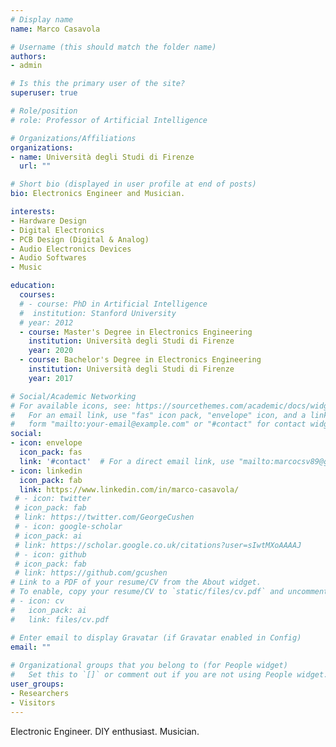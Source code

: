 ```yaml
---
# Display name
name: Marco Casavola

# Username (this should match the folder name)
authors:
- admin

# Is this the primary user of the site?
superuser: true

# Role/position
# role: Professor of Artificial Intelligence

# Organizations/Affiliations
organizations:
- name: Università degli Studi di Firenze
  url: ""

# Short bio (displayed in user profile at end of posts)
bio: Electronics Engineer and Musician.

interests:
- Hardware Design
- Digital Electronics
- PCB Design (Digital & Analog)
- Audio Electronics Devices
- Audio Softwares
- Music

education:
  courses:
  # - course: PhD in Artificial Intelligence
  #  institution: Stanford University
  # year: 2012
  - course: Master's Degree in Electronics Engineering
    institution: Università degli Studi di Firenze
    year: 2020
  - course: Bachelor's Degree in Electronics Engineering
    institution: Università degli Studi di Firenze
    year: 2017

# Social/Academic Networking
# For available icons, see: https://sourcethemes.com/academic/docs/widgets/#icons
#   For an email link, use "fas" icon pack, "envelope" icon, and a link in the
#   form "mailto:your-email@example.com" or "#contact" for contact widget.
social:
- icon: envelope
  icon_pack: fas
  link: '#contact'  # For a direct email link, use "mailto:marcocsv89@gmail.com".
- icon: linkedin
  icon_pack: fab
  link: https://www.linkedin.com/in/marco-casavola/
 # - icon: twitter
 # icon_pack: fab
 # link: https://twitter.com/GeorgeCushen
 # - icon: google-scholar
 # icon_pack: ai
 # link: https://scholar.google.co.uk/citations?user=sIwtMXoAAAAJ
 # - icon: github
 # icon_pack: fab
 # link: https://github.com/gcushen
# Link to a PDF of your resume/CV from the About widget.
# To enable, copy your resume/CV to `static/files/cv.pdf` and uncomment the lines below.  
# - icon: cv
#   icon_pack: ai
#   link: files/cv.pdf

# Enter email to display Gravatar (if Gravatar enabled in Config)
email: ""
  
# Organizational groups that you belong to (for People widget)
#   Set this to `[]` or comment out if you are not using People widget.  
user_groups:
- Researchers
- Visitors
---
```


Electronic Engineer.
DIY enthusiast.
Musician.
